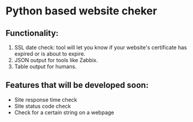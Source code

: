 # Python based website cheker
## Functionality:
1. SSL date check: tool will let you know if your website's certificate has expired or is about to expire.
2. JSON output for tools like Zabbix.
3. Table output for humans.

## Features that will be developed soon:
- Site response time check
- Site status code check
- Check for a certain string on a webpage

